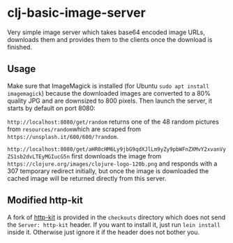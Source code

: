 # clj-basic-image-server

Very simple image server which takes base64 encoded image URLs, downloads them and provides them to the clients once the download is finished.

## Usage

Make sure that ImageMagick is installed (for Ubuntu `sudo apt install imagemagick`) because the downloaded images are converted to a 80% quality JPG and are downsized to 800 pixels.
Then launch the server, it starts by default on port 8080:

`http://localhost:8080/get/random` returns one of the 48 random pictures from `resources/random`which are scraped from `https://unsplash.it/600/600/?random`.

`http://localhost:8080/get/aHR0cHM6Ly9jbG9qdXJlLm9yZy9pbWFnZXMvY2xvanVyZS1sb2dvLTEyMGIucG5n` first downloads the image from `https://clojure.org/images/clojure-logo-120b.png` and responds with a 307 temporary redirect initially, but once the image is downloaded the cached image will be returned directly from this server.

## Modified http-kit

A fork of [http-kit](https://github.com/http-kit/http-kit) is provided in the `checkouts` directory which does not send the `Server: http-kit` header.
If you want to install it, just run `lein install` inside it.
Otherwise just ignore it if the header does not bother you.
